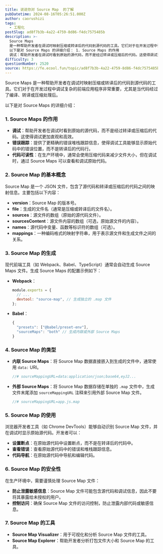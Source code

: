 ```yaml
---
title: 说说你对 Source Map  的了解
pubDatetime: 2024-08-16T05:26:51.000Z
author: caorushizi
tags:
  - 工程化
postSlug: ad8f7b3b-4a22-4759-8d86-f4dc7575485b
description: >-
  Source Maps
  是一种帮助开发者在调试时映射压缩或转译后的代码到源代码的工具。它们对于在开发过程中调试复杂的前端应用程序非常重要，尤其是当代码经过了编译、转译或压缩处理后。
  以下是对 Source Maps 的详细介绍： 1. Source Maps 的作用
  调试：帮助开发者在调试时看到原始的源代码，而不是经过转译或压缩后的代码。这使得调试更加直观和高效。 错误跟踪：提供了更精确的错误堆栈
difficulty: 3
questionNumber: 2520
source: https://fe.ecool.fun/topic/ad8f7b3b-4a22-4759-8d86-f4dc7575485b
---
```


Source Maps 是一种帮助开发者在调试时映射压缩或转译后的代码到源代码的工具。它们对于在开发过程中调试复杂的前端应用程序非常重要，尤其是当代码经过了编译、转译或压缩处理后。

以下是对 Source Maps 的详细介绍：

### **1. Source Maps 的作用**

- **调试**：帮助开发者在调试时看到原始的源代码，而不是经过转译或压缩后的代码。这使得调试更加直观和高效。
- **错误跟踪**：提供了更精确的错误堆栈跟踪信息，使得调试工具能够显示原始代码中的错误位置，而不是转译后的代码行。
- **代码可读性**：在生产环境中，通常会使用压缩代码来减少文件大小，但在调试时，通过 Source Maps 可以查看和调试原始代码。

### **2. Source Map 的基本概念**

Source Map 是一个 JSON 文件，包含了源代码和转译或压缩后的代码之间的映射信息。主要包括以下内容：

- **version**：Source Map 的版本号。
- **file**：生成的文件名（通常是压缩或转译后的文件名）。
- **sources**：源文件的数组（原始的源代码文件）。
- **sourcesContent**：源文件内容的数组（可选，原始源文件的内容）。
- **names**：源代码中变量、函数等标识符的数组（可选）。
- **mappings**：一种编码格式的映射字符串，用于表示源文件和生成文件之间的关系。

### **3. Source Map 的生成**

现代前端工具（如 Webpack、Babel、TypeScript）通常会自动生成 Source Maps 文件。生成 Source Maps 的配置示例如下：

- **Webpack**：

  ```javascript
  module.exports = {
    // ...
    devtool: "source-map", // 生成独立的 .map 文件
  };
  ```

- **Babel**：

  ```javascript
  {
    "presets": ["@babel/preset-env"],
    "sourceMaps": "both" // 生成内联或外部 Source Maps
  }
  ```

### **4. Source Map 的类型**

- **内联 Source Maps**：将 Source Map 数据直接嵌入到生成的文件中，通常使用 `data:` URI。

  ```javascript
  //# sourceMappingURL=data:application/json;base64,eyJ2...
  ```

- **外部 Source Maps**：将 Source Map 数据存储在单独的 `.map` 文件中，生成文件末尾添加 `sourceMappingURL` 注释来引用外部 Source Map 文件。

  ```javascript
  //# sourceMappingURL=app.js.map
  ```

### **5. Source Map 的使用**

浏览器开发者工具（如 Chrome DevTools）能够自动识别 Source Map 文件，并在调试时显示原始源代码。开发者可以：

- **设置断点**：在原始源代码中设置断点，而不是在转译后的代码中。
- **查看错误**：查看原始源代码中的错误和堆栈跟踪信息。
- **代码导航**：在原始源代码中导航和编辑代码。

### **6. Source Map 的安全性**

在生产环境中，需要谨慎处理 Source Map 文件：

- **防止泄露敏感信息**：Source Map 文件可能包含源代码和调试信息，因此不要将其暴露给未授权的用户。
- **控制访问**：确保 Source Map 文件的访问控制，防止泄露内部代码或敏感信息。

### **7. Source Map 的工具**

- **Source Map Visualizer**：用于可视化和分析 Source Map 文件的工具。
- **Source Map Explorer**：帮助开发者分析打包文件大小和 Source Map 的工具。

